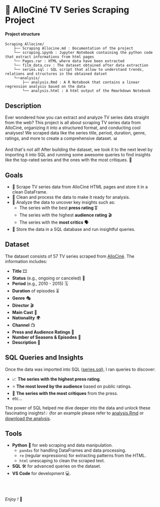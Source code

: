 # 🎥 AlloCiné TV Series Scraping Project

#### Project structure
```
Scraping Allocine/
    ├── Scraping Allocine.md : Documentation of the project
    └── scraping.ipynb : Jupyter Notebook containing the python code that extract informations from html pages
    └── Pages.rar : HTML where data have been extracted
    └── film_data.csv : The dataset obtained after data extraction
    └── series.sql : SQL script that allow to understand trends, relations and structures in the obtained datset
    └──analysis/
        ├── analysis.Rmd : A R Notebook that contains a linear regression analysis based on the data
        └── analysis.html : A html output of the Rmarkdown Notebook 
```

## Description
Ever wondered how you can extract and analyze TV series data straight from the web? This project is all about scraping TV series data from AlloCiné, organizing it into a structured format, and conducting cool analyses! We scraped data like the series title, period, duration, genre, ratings, and more to create a comprehensive dataset. 📊

And that's not all! After building the dataset, we took it to the next level by importing it into SQL and running some awesome queries to find insights like the top-rated series and the ones with the most critiques. 🌟

## Goals
- 🚀 Scrape TV series data from AlloCiné HTML pages and store it in a clean DataFrame.
- 🧹 Clean and process the data to make it ready for analysis.
- 🧐 Analyze the data to uncover key insights such as:
  - The series with the best **press rating** 🎖️
  - The series with the highest **audience rating** 🎬
  - The series with the **most critics** 🗣️
- 💾 Store the data in a SQL database and run insightful queries.

## Dataset
The dataset consists of 57 TV series scraped from [AlloCiné](https://www.allocine.fr/). The information includes:
- **Title** 🎞️
- **Status** (e.g., ongoing or canceled) 🚥
- **Period** (e.g., 2010 - 2015) 🗓️
- **Duration** of episodes ⏳
- **Genre** 🎭
- **Director** 🎬
- **Main Cast** 🎥
- **Nationality** 🌍
- **Channel** 📺
- **Press and Audience Ratings** 🌟
- **Number of Seasons & Episodes** 📅
- **Description** 📜

## SQL Queries and Insights
Once the data was imported into SQL ([series.sql](https://github.com/aurvl/Projects/blob/main/Scraping%20Allocine/series.sql)), I ran queries to discover:
- 📈 **The series with the highest press rating**.
- ⭐ **The most loved by the audience** based on public ratings.
- 📝 **The series with the most critiques** from the press.
- etc...
  
The power of SQL helped me dive deeper into the data and unlock these fascinating insights!💡 (for an example please refer to [analysis.Rmd](https://github.com/aurvl/DE_projects/blob/main/Scraping%20Allocine/analysis/analysis.Rmd) or [download the analysis](https://github.com/aurvl/DE_projects/blob/main/Scraping%20Allocine/analysis/analysis.html).

## Tools
- **Python** 🐍 for web scraping and data manipulation.
  - `pandas` for handling DataFrames and data processing.
  - `re` (regular expressions) for extracting patterns from the HTML.
  - `html` unescaping to clean the scraped text.
- **SQL** 🛠️ for advanced queries on the dataset.
- **VS Code** for development 💻.

<br>

<br>

*Enjoy !* 🎉
